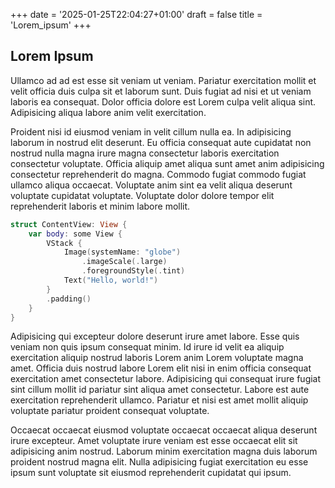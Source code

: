 +++
date = '2025-01-25T22:04:27+01:00'
draft = false
title = 'Lorem_ipsum'
+++

## Lorem Ipsum

Ullamco ad ad est esse sit veniam ut veniam. Pariatur exercitation mollit et velit officia duis culpa sit et laborum sunt. Duis fugiat ad nisi et ut veniam laboris ea consequat. Dolor officia dolore est Lorem culpa velit aliqua sint. Adipisicing aliqua labore anim velit exercitation.
<!--more-->

Proident nisi id eiusmod veniam in velit cillum nulla ea. In adipisicing laborum in nostrud elit deserunt. Eu officia consequat aute cupidatat non nostrud nulla magna irure magna consectetur laboris exercitation consectetur voluptate. Officia aliquip amet aliqua sunt amet anim adipisicing consectetur reprehenderit do magna. Commodo fugiat commodo fugiat ullamco aliqua occaecat. Voluptate anim sint ea velit aliqua deserunt voluptate cupidatat voluptate. Voluptate dolor dolore tempor elit reprehenderit laboris et minim labore mollit.

```swift
struct ContentView: View {
    var body: some View {
        VStack {
            Image(systemName: "globe")
                .imageScale(.large)
                .foregroundStyle(.tint)
            Text("Hello, world!")
        }
        .padding()
    }
}
```

Adipisicing qui excepteur dolore deserunt irure amet labore. Esse quis veniam non quis ipsum consequat minim. Id irure id velit ea aliquip exercitation aliquip nostrud laboris Lorem anim Lorem voluptate magna amet. Officia duis nostrud labore Lorem elit nisi in enim officia consequat exercitation amet consectetur labore. Adipisicing qui consequat irure fugiat sint cillum mollit id pariatur sint aliqua amet consectetur. Labore est aute exercitation reprehenderit ullamco. Pariatur et nisi est amet mollit aliquip voluptate pariatur proident consequat voluptate.

Occaecat occaecat eiusmod voluptate occaecat occaecat aliqua deserunt irure excepteur. Amet voluptate irure veniam est esse occaecat elit sit adipisicing anim nostrud. Laborum minim exercitation magna duis laborum proident nostrud magna elit. Nulla adipisicing fugiat exercitation eu esse ipsum sunt voluptate sit eiusmod reprehenderit cupidatat qui ipsum.
